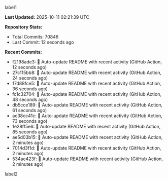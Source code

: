 
label1 
<!-- ACTIVITY_START -->
**Last Updated:** 2025-10-11 02:21:39 UTC

**Repository Stats:**
- Total Commits: 70846
- Last Commit: 12 seconds ago

**Recent Commits:**
- f2198ade3: 🤖 Auto-update README with recent activity (GitHub Action, 12 seconds ago)
- 27c115bb8: 🤖 Auto-update README with recent activity (GitHub Action, 24 seconds ago)
- 17d88fce5: 🤖 Auto-update README with recent activity (GitHub Action, 36 seconds ago)
- fc1c32704: 🤖 Auto-update README with recent activity (GitHub Action, 48 seconds ago)
- db5cce189: 🤖 Auto-update README with recent activity (GitHub Action, 61 seconds ago)
- ac38cc41c: 🤖 Auto-update README with recent activity (GitHub Action, 73 seconds ago)
- 1e28ff5e6: 🤖 Auto-update README with recent activity (GitHub Action, 85 seconds ago)
- ae5d03b15: 🤖 Auto-update README with recent activity (GitHub Action, 2 minutes ago)
- 7014d3f1d: 🤖 Auto-update README with recent activity (GitHub Action, 2 minutes ago)
- 534ae423f: 🤖 Auto-update README with recent activity (GitHub Action, 2 minutes ago)
<!-- ACTIVITY_END -->

label2

